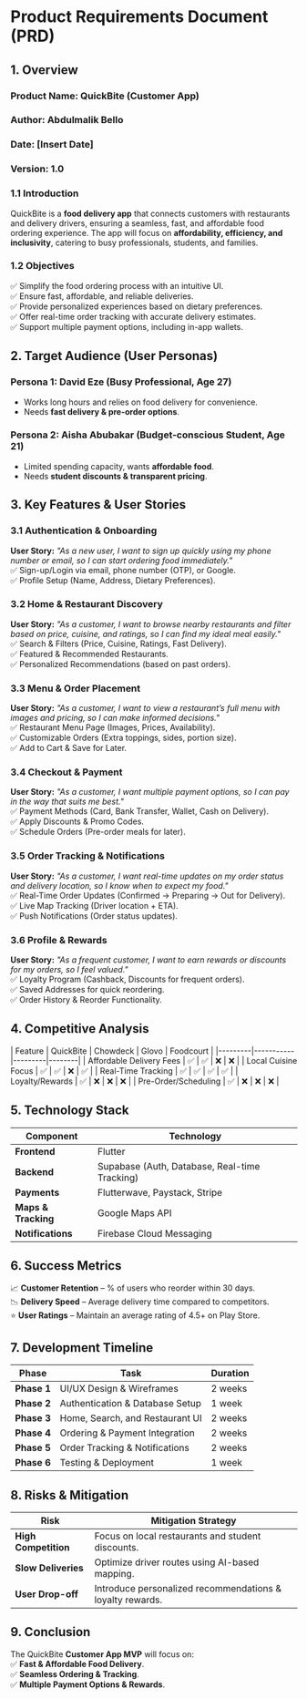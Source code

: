 # Product Requirements Document (PRD)

## **1. Overview**
### **Product Name:** QuickBite (Customer App)
### **Author:** Abdulmalik Bello  
### **Date:** [Insert Date]  
### **Version:** 1.0  

### **1.1 Introduction**
QuickBite is a **food delivery app** that connects customers with restaurants and delivery drivers, ensuring a seamless, fast, and affordable food ordering experience. The app will focus on **affordability, efficiency, and inclusivity**, catering to busy professionals, students, and families.

### **1.2 Objectives**
✅ Simplify the food ordering process with an intuitive UI.  
✅ Ensure fast, affordable, and reliable deliveries.  
✅ Provide personalized experiences based on dietary preferences.  
✅ Offer real-time order tracking with accurate delivery estimates.  
✅ Support multiple payment options, including in-app wallets.  

## **2. Target Audience (User Personas)**
### **Persona 1: David Eze (Busy Professional, Age 27)**
- Works long hours and relies on food delivery for convenience.
- Needs **fast delivery & pre-order options**.

### **Persona 2: Aisha Abubakar (Budget-conscious Student, Age 21)**
- Limited spending capacity, wants **affordable food**.
- Needs **student discounts & transparent pricing**.

## **3. Key Features & User Stories**
### **3.1 Authentication & Onboarding**
**User Story:** _"As a new user, I want to sign up quickly using my phone number or email, so I can start ordering food immediately."_  
✅ Sign-up/Login via email, phone number (OTP), or Google.  
✅ Profile Setup (Name, Address, Dietary Preferences).  

### **3.2 Home & Restaurant Discovery**
**User Story:** _"As a customer, I want to browse nearby restaurants and filter based on price, cuisine, and ratings, so I can find my ideal meal easily."_  
✅ Search & Filters (Price, Cuisine, Ratings, Fast Delivery).  
✅ Featured & Recommended Restaurants.  
✅ Personalized Recommendations (based on past orders).  

### **3.3 Menu & Order Placement**
**User Story:** _"As a customer, I want to view a restaurant’s full menu with images and pricing, so I can make informed decisions."_  
✅ Restaurant Menu Page (Images, Prices, Availability).  
✅ Customizable Orders (Extra toppings, sides, portion size).  
✅ Add to Cart & Save for Later.  

### **3.4 Checkout & Payment**
**User Story:** _"As a customer, I want multiple payment options, so I can pay in the way that suits me best."_  
✅ Payment Methods (Card, Bank Transfer, Wallet, Cash on Delivery).  
✅ Apply Discounts & Promo Codes.  
✅ Schedule Orders (Pre-order meals for later).  

### **3.5 Order Tracking & Notifications**
**User Story:** _"As a customer, I want real-time updates on my order status and delivery location, so I know when to expect my food."_  
✅ Real-Time Order Updates (Confirmed → Preparing → Out for Delivery).  
✅ Live Map Tracking (Driver location + ETA).  
✅ Push Notifications (Order status updates).  

### **3.6 Profile & Rewards**
**User Story:** _"As a frequent customer, I want to earn rewards or discounts for my orders, so I feel valued."_  
✅ Loyalty Program (Cashback, Discounts for frequent orders).  
✅ Saved Addresses for quick reordering.  
✅ Order History & Reorder Functionality.  

## **4. Competitive Analysis**
| Feature | QuickBite | Chowdeck | Glovo | Foodcourt |
|---------|-----------|---------|--------|
| Affordable Delivery Fees | ✅ | ✅ | ❌ | ❌ |
| Local Cuisine Focus | ✅ | ✅ | ❌ | ✅ |
| Real-Time Tracking | ✅ | ✅ | ✅ | ✅ |
| Loyalty/Rewards | ✅ | ❌ | ❌ | ❌ |
| Pre-Order/Scheduling | ✅ | ❌ | ❌ | ❌ |

## **5. Technology Stack**
| Component | Technology |
|-----------|-------------|
| **Frontend** | Flutter |
| **Backend** | Supabase (Auth, Database, Real-time Tracking) |
| **Payments** | Flutterwave, Paystack, Stripe |
| **Maps & Tracking** | Google Maps API |
| **Notifications** | Firebase Cloud Messaging |

## **6. Success Metrics**
📈 **Customer Retention** – % of users who reorder within 30 days.  
📉 **Delivery Speed** – Average delivery time compared to competitors.  
⭐ **User Ratings** – Maintain an average rating of 4.5+ on Play Store.  

## **7. Development Timeline**
| Phase | Task | Duration |
|--------|---------|------------|
| **Phase 1** | UI/UX Design & Wireframes | 2 weeks |
| **Phase 2** | Authentication & Database Setup | 1 week |
| **Phase 3** | Home, Search, and Restaurant UI | 2 weeks |
| **Phase 4** | Ordering & Payment Integration | 2 weeks |
| **Phase 5** | Order Tracking & Notifications | 2 weeks |
| **Phase 6** | Testing & Deployment | 1 week |

## **8. Risks & Mitigation**
| Risk | Mitigation Strategy |
|------|---------------------|
| **High Competition** | Focus on local restaurants and student discounts. |
| **Slow Deliveries** | Optimize driver routes using AI-based mapping. |
| **User Drop-off** | Introduce personalized recommendations & loyalty rewards. |

## **9. Conclusion**
The QuickBite **Customer App MVP** will focus on:  
✅ **Fast & Affordable Food Delivery**.  
✅ **Seamless Ordering & Tracking**.  
✅ **Multiple Payment Options & Rewards**.  
